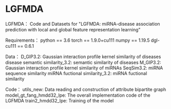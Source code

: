 # LGFMDA
LGFMDA：
Code and Datasets for "LGFMDA: miRNA-disease association prediction with local and global feature representation learning"

Requirements：
	python == 3.6
	torch == 1.9.0+cu111 
	numpy == 1.19.5
	dgl-cu111 == 0.6.1

Data：
	D_GIP3.2: Gaussian interaction profile kernel similarity of diseases
	disease semantic similarity_3.2: semantic similarity of diseases
	M_GIP3.2: Gaussian interaction profile kernel similarity of miRNAs
	SeqSim3.2: miRNA sequence similarity
	miRNA fuctional similarity_3.2: miRNA fuctional similarity

Code：
	utils_new: Data reading and construction of attribute bipartite graph
	model_gt_fang_hmdd32_lpe: The overall implementation code of the LGFMDA
	train2_hmdd32_lpe: Training of the model
